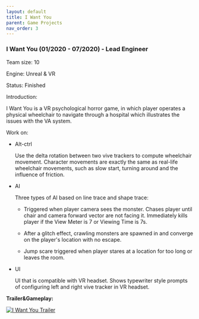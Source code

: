 ```yaml
---
layout: default
title: I Want You
parent: Game Projects
nav_order: 3
---
```


### I Want You (01/2020 - 07/2020) - Lead Engineer

Team size:		10

Engine:		Unreal & VR

Status:			Finished

Introduction:

I Want You is a VR psychological horror game, in which player operates a physical wheelchair to navigate through a hospital which illustrates the issues with the VA system.

Work on:

- Alt-ctrl

  Use the delta rotation between two vive trackers to compute wheelchair movement. Character movements are exactly the same as real-life wheelchair movements, such as slow start, turning around and the influence of friction.

- AI

  Three types of AI based on line trace and shape trace:
  
  - Triggered when player camera sees the monster. Chases player until chair and camera forward vector are not facing it. Immediately kills player if the View Meter is 7 or Viewing Time is 7s. 
  
  - After a glitch effect, crawling monsters are spawned in and converge on the player's location with no escape.
  
  - Jump scare triggered when player stares at a location for too long or leaves the room.

- UI
  
  UI that is compatible with VR headset. Shows typewriter style prompts of configuring left and right vive tracker in VR headset.
  
    

**Trailer&Gameplay:**

  [![I Want You Trailer](https://img.youtube.com/vi/h7urEWaOKbk/0.jpg)](https://www.youtube.com/watch?v=h7urEWaOKbk)